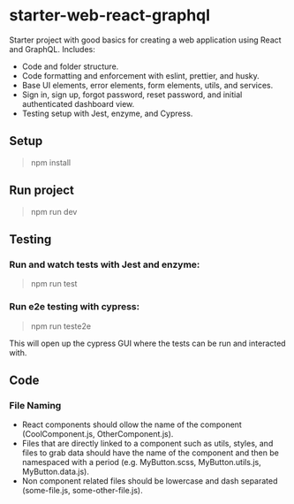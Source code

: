 # starter-web-react-graphql
Starter project with good basics for creating a web application using React and GraphQL. Includes:
- Code and folder structure.
- Code formatting and enforcement with eslint, prettier, and husky.
- Base UI elements, error elements, form elements, utils, and services.
- Sign in, sign up, forgot password, reset password, and initial authenticated dashboard view.
- Testing setup with Jest, enzyme, and Cypress.

## Setup

> npm install

## Run project

> npm run dev

## Testing

### Run and watch tests with Jest and enzyme:

> npm run test

### Run e2e testing with cypress:

> npm run teste2e

This will open up the cypress GUI where the tests can be run and interacted with.

## Code

### File Naming

- React components should ollow the name of the component (CoolComponent.js, OtherComponent.js).
- Files that are directly linked to a component such as utils, styles, and files to grab data should have the name of the component and then be namespaced with a period (e.g. MyButton.scss, MyButton.utils.js, MyButton.data.js).
- Non component related files should be lowercase and dash separated (some-file.js, some-other-file.js).
